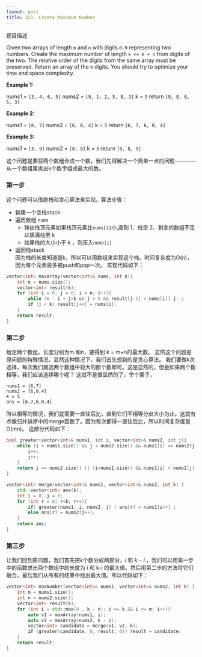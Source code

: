 ```yaml
---
layout: post
title: 321. Create Maximum Number
---
```


题目描述

Given two arrays of length `m` and `n` with digits `0-9` representing two numbers. Create the maximum number of length `k <= m + n` from digits of the two. The relative order of the digits from the same array must be preserved. Return an array of the `k` digits. You should try to optimize your time and space complexity.

**Example 1:**

nums1 = `[3, 4, 6, 5]`
nums2 = `[9, 1, 2, 5, 8, 3]`
k = `5`
return `[9, 8, 6, 5, 3]`

**Example 2:**

nums1 = `[6, 7]`
nums2 = ``[6, 0, 4]``
k = `5`
return ``[6, 7, 6, 0, 4]``

**Example 3:**

nums1 = ``[3, 9]``
nums2 = ``[8, 9]``
k = `3`
return ``[9, 8, 9]``

这个问题是要将两个数组合成一个数，我们先得解决一个简单一点的问题————从一个数组里挑出k个数字组成最大的数。

### 第一步

这个问题可以借助栈和贪心算法来实现。算法步骤：
* 新建一个空栈stack
* 遍历数组 `nums`
    * 弹出栈顶元素如果栈顶元素比`nums[i]`小,直到
        1、栈空
        2、剩余的数组不足以填满栈至 k
    * 如果栈的大小小于 k ，则压入`nums[i]`
* 返回栈stack  
因为栈的长度知道是k，所以可以用数组来实现这个栈。时间复杂度为O(n)，因为每个元素最多被push和pop一次。
实现代码如下：

```c++
vector<int> maxArray(vector<int>& nums, int k){
    int n = nums.size();
    vector<int> result(k);
    for (int i = 0, j = 0; i < n; i++){
        while (n - i + j>k && j > 0 && result[j-1] < nums[i]) j--;
        if (j < k) result[j++] = nums[i];
    }
    return result;
}
```

### 第二步

给定两个数组，长度分别为m 和n，要得到 k = m+n的最大数。
显然这个问题是原问题的特殊情况，显然这种情况下，我们首先想到的是贪心算法。
我们要做k次选择，每次我们就选两个数组中较大的那个数即可。这是显然的，但是如果两个数相等，我们应该选择哪个呢？
这就不是很显然的了，举个栗子，

```
nums1 = [6,7]
nums2 = [6,0,4]
k = 5
ans = [6,7,6,0,4]
```

所以相等的情况，我们就需要一直往后比，直到它们不相等分出大小为止。这就有点像归并排序中的merge函数了。因为每次都得一直往后比，所以时间复杂度是O(mn)。
这部分代码如下：

```c++
bool greater(vector<int>& nums1, int i, vector<int>& nums2, int j){
    while (i < nums1.size() && j < nums2.size() && nums1[i] == nums2[j]){
        i++;
        j++;
    }
    return j == nums2.size() || (i<nums1.size() && nums1[i] > nums2[j]);
}

vector<int> merge(vector<int>& nums1, vector<int>& nums2, int k) {
    std::vector<int> ans(k);
    int i = 0, j = 0;
    for (int r = 0; r<k; r++){
        if( greater(nums1, i, nums2, j) ) ans[r] = nums1[i++] ;
        else ans[r] = nums2[j++];
    }
    return ans;
}
```

### 第三步

让我们回到原问题，我们首先把$k$个数分成两部分，$i$ 和 $k-i$ ，我们可以用第一步中的函数求出两个数组中的长度为 i 和 k-i 的最大值。然后用第二步的方法将它们融合。最后我们从所有的结果中找出最大值。所以代码如下：

```c++
vector<int> maxNumber(vector<int>& nums1, vector<int>& nums2, int k) {
    int m = nums1.size();
    int n = nums2.size();
    vector<int> result(k);
    for (int i = std::max(0 , k - n); i <= k && i <= m; i++){
        auto v1 = maxArray(nums1, i);
        auto v2 = maxArray(nums2, k - i);
        vector<int> candidate = merge(v1, v2, k);
        if (greater(candidate, 0, result, 0)) result = candidate;
    }
    return result;
}
```
